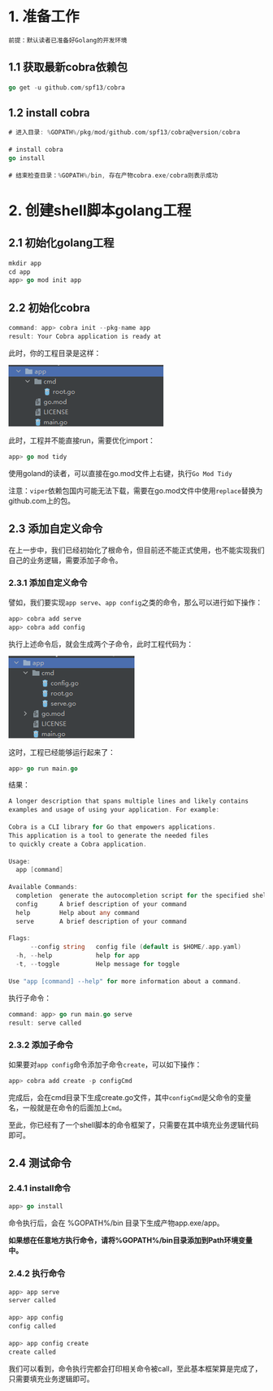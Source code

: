 # 1. 准备工作

`前提：默认读者已准备好Golang的开发环境`

## 1.1 获取最新cobra依赖包

```go
go get -u github.com/spf13/cobra
```

## 1.2 install cobra

```go
# 进入目录: %GOPATH%/pkg/mod/github.com/spf13/cobra@version/cobra

# install cobra
go install

# 结束检查目录：%GOPATH%/bin, 存在产物cobra.exe/cobra则表示成功
```



# 2. 创建shell脚本golang工程

## 2.1 初始化golang工程

```go
mkdir app
cd app
app> go mod init app
```

## 2.2 初始化cobra

```go
command: app> cobra init --pkg-name app
result: Your Cobra application is ready at
```

此时，你的工程目录是这样：

![image-20211205111417872](../resources/使用golang编写shell脚本/image-20211205111417872.png)

此时，工程并不能直接run，需要优化import：

```go
app> go mod tidy
```

使用goland的读者，可以直接在go.mod文件上右键，执行`Go Mod Tidy`

注意：`viper`依赖包国内可能无法下载，需要在go.mod文件中使用`replace`替换为github.com上的包。

## 2.3 添加自定义命令

在上一步中，我们已经初始化了根命令，但目前还不能正式使用，也不能实现我们自己的业务逻辑，需要添加子命令。

### 2.3.1 添加自定义命令

譬如，我们要实现`app serve`、`app config`之类的命令，那么可以进行如下操作：

```go
app> cobra add serve
app> cobra add config
```

执行上述命令后，就会生成两个子命令，此时工程代码为：

![image-20211205113429058](../resources/使用golang编写shell脚本/image-20211205113429058.png)

这时，工程已经能够运行起来了：

```go
app> go run main.go
```

结果：

```go
A longer description that spans multiple lines and likely contains
examples and usage of using your application. For example:

Cobra is a CLI library for Go that empowers applications.
This application is a tool to generate the needed files
to quickly create a Cobra application.

Usage:
  app [command]

Available Commands:
  completion  generate the autocompletion script for the specified shell
  config      A brief description of your command
  help        Help about any command
  serve       A brief description of your command

Flags:
      --config string   config file (default is $HOME/.app.yaml)
  -h, --help            help for app
  -t, --toggle          Help message for toggle

Use "app [command] --help" for more information about a command.
```

执行子命令：

```go
command: app> go run main.go serve
result: serve called
```

### 2.3.2 添加子命令

如果要对`app config`命令添加子命令`create`，可以如下操作：

```go
app> cobra add create -p configCmd
```

完成后，会在cmd目录下生成create.go文件，其中`configCmd`是父命令的变量名，一般就是在命令的后面加上`Cmd`。

至此，你已经有了一个shell脚本的命令框架了，只需要在其中填充业务逻辑代码即可。

## 2.4 测试命令

### 2.4.1 install命令

```go
app> go install
```

命令执行后，会在 %GOPATH%/bin 目录下生成产物app.exe/app。

**如果想在任意地方执行命令，请将%GOPATH%/bin目录添加到Path环境变量中。**

### 2.4.2 执行命令

```go
app> app serve
server called

app> app config
config called

app> app config create
create called
```

我们可以看到，命令执行完都会打印相关命令被call，至此基本框架算是完成了，只需要填充业务逻辑即可。

